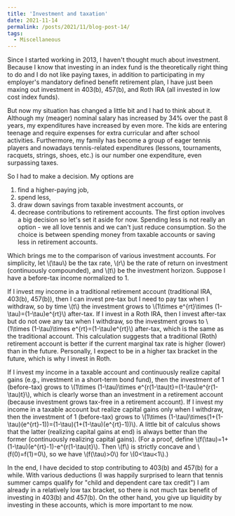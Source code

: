 ```yaml
---
title: 'Investment and taxation'
date: 2021-11-14
permalink: /posts/2021/11/blog-post-14/
tags:
  - Miscellaneous
---
```


Since I started working in 2013, I haven't thought much about investment. Because I know that investing in an index fund is the theoretically right thing to do and I do not like paying taxes, in addition to participating in my employer's mandatory defined benefit retirement plan, I have just been maxing out investment in 403(b), 457(b), and Roth IRA (all invested in low cost index funds).

But now my situation has changed a little bit and I had to think about it. Although my (meager) nominal salary has increased by 34% over the past 8 years, my expenditures have increased by even more. The kids are entering teenage and require expenses for extra curricular and after school activities. Furthermore, my family has become a group of eager tennis players and nowadays tennis-related expenditures (lessons, tournaments, racquets, strings, shoes, etc.) is our number one expenditure, even surpassing taxes.

So I had to make a decision. My options are
1. find a higher-paying job,
1. spend less,
1. draw down savings from taxable investment accounts, or
1. decrease contributions to retirement accounts.
The first option involves a big decision so let's set it aside for now. Spending less is not really an option - we all love tennis and we can't just reduce consumption. So the choice is between spending money from taxable accounts or saving less in retirement accounts.

Which brings me to the comparison of various investment accounts. For simplicity, let \\(\tau\\) be the tax rate, \\(r\\) be the rate of return on investment (continuously compounded), and \\(t\\) be the investment horizon. Suppose I have a before-tax income normalized to 1.

If I invest my income in a traditional retirement account (traditional IRA, 403(b), 457(b)), then I can invest pre-tax but I need to pay tax when I withdraw, so by time \\(t\\) the investment grows to \\(1\times e^{rt}\times (1-\tau)=(1-\tau)e^{rt}\\) after-tax. If I invest in a Roth IRA, then I invest after-tax but do not owe any tax when I withdraw, so the investment grows to \\(1\times (1-\tau)\times e^{rt}=(1-\tau)e^{rt}\\) after-tax, which is the same as the traditional account. This calculation suggests that a traditional (Roth) retirement account is better if the current marginal tax rate is higher (lower) than in the future. Personally, I expect to be in a higher tax bracket in the future, which is why I invest in Roth.

If I invest my income in a taxable account and continuously realize capital gains (e.g., investment in a short-term bond fund), then the investment of 1 (before-tax) grows to \\(1\times (1-\tau)\times e^{r(1-\tau)t}=(1-\tau)e^{r(1-\tau)t}\\), which is clearly worse than an investment in a retirement account (because investment grows tax-free in a retirement account). If I invest my income in a taxable account but realize capital gains only when I withdraw, then the investment of 1 (before-tax) grows to \\(1\times (1-\tau)\times(1+(1-\tau)(e^{rt}-1))=(1-\tau)(1+(1-\tau)(e^{rt}-1))\\). A little bit of calculus shows that the latter (realizing capital gains at end) is always better than the former (continuously realizing capital gains). (For a proof, define \\(f(\tau)=1+(1-\tau)(e^{rt}-1)-e^{r(1-\tau)t}\\). Then \\(f\\) is strictly concave and \\(f(0)=f(1)=0\\), so we have \\(f(\tau)>0\\) for \\(0<\tau<1\\).)


In the end, I have decided to stop contributing to 403(b) and 457(b) for a while. With various deductions (I was happily surprised to learn that tennis summer camps qualify for "child and dependent care tax credit") I am already in a relatively low tax bracket, so there is not much tax benefit of investing in 403(b) and 457(b). On the other hand, you give up liquidity by investing in these accounts, which is more important to me now.
